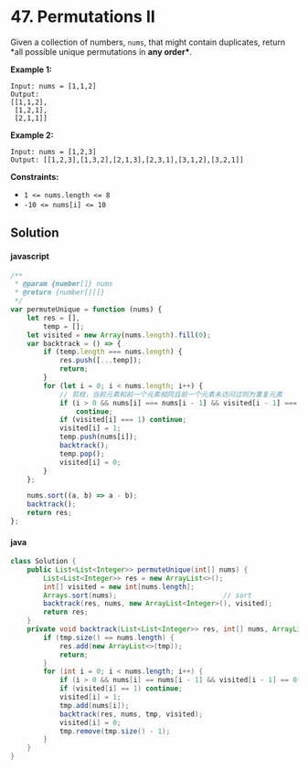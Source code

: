 # 47. Permutations II

Given a collection of numbers, `nums`, that might contain duplicates, return \*all possible unique permutations in **any order\***.

**Example 1:**

```text
Input: nums = [1,1,2]
Output:
[[1,1,2],
 [1,2,1],
 [2,1,1]]
```

**Example 2:**

```text
Input: nums = [1,2,3]
Output: [[1,2,3],[1,3,2],[2,1,3],[2,3,1],[3,1,2],[3,2,1]]
```

**Constraints:**

-   `1 <= nums.length <= 8`
-   `-10 <= nums[i] <= 10`

## Solution

#### javascript

```javascript
/**
 * @param {number[]} nums
 * @return {number[][]}
 */
var permuteUnique = function (nums) {
    let res = [],
        temp = [];
    let visited = new Array(nums.length).fill(0);
    var backtrack = () => {
        if (temp.length === nums.length) {
            res.push([...temp]);
            return;
        }
        for (let i = 0; i < nums.length; i++) {
            // 剪枝，当前元素和前一个元素相同且前一个元素未访问过则为重复元素
            if (i > 0 && nums[i] === nums[i - 1] && visited[i - 1] === 0)
                continue;
            if (visited[i] === 1) continue;
            visited[i] = 1;
            temp.push(nums[i]);
            backtrack();
            temp.pop();
            visited[i] = 0;
        }
    };

    nums.sort((a, b) => a - b);
    backtrack();
    return res;
};
```

#### java

```java
class Solution {
    public List<List<Integer>> permuteUnique(int[] nums) {
        List<List<Integer>> res = new ArrayList<>();
        int[] visited = new int[nums.length];
        Arrays.sort(nums);							// sort
        backtrack(res, nums, new ArrayList<Integer>(), visited);
        return res;
    }
    private void backtrack(List<List<Integer>> res, int[] nums, ArrayList<Integer> tmp, int[] visited) {
        if (tmp.size() == nums.length) {
            res.add(new ArrayList<>(tmp));
            return;
        }
        for (int i = 0; i < nums.length; i++) {
            if (i > 0 && nums[i] == nums[i - 1] && visited[i - 1] == 0) continue;	// 剪枝，当前元素和前一个元素相同且前一个元素未访问过则为重复元素
            if (visited[i] == 1) continue;
            visited[i] = 1;
            tmp.add(nums[i]);
            backtrack(res, nums, tmp, visited);
            visited[i] = 0;
            tmp.remove(tmp.size() - 1);
        }
    }
}
```
